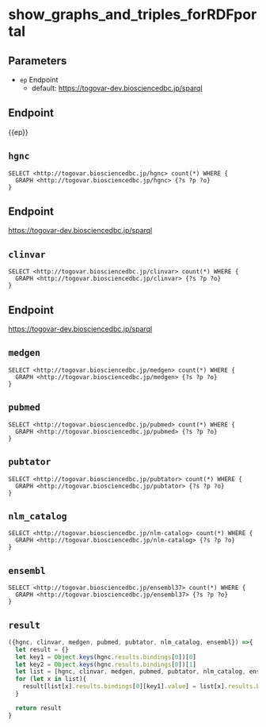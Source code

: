 # show_graphs_and_triples_forRDFportal

## Parameters

* `ep` Endpoint
  * default: https://togovar-dev.biosciencedbc.jp/sparql


## Endpoint

{{ep}}

## `hgnc`

```sparql
SELECT <http://togovar.biosciencedbc.jp/hgnc> count(*) WHERE {
  GRAPH <http://togovar.biosciencedbc.jp/hgnc> {?s ?p ?o}
}
```

## Endpoint

https://togovar-dev.biosciencedbc.jp/sparql

## `clinvar`

```sparql
SELECT <http://togovar.biosciencedbc.jp/clinvar> count(*) WHERE {
  GRAPH <http://togovar.biosciencedbc.jp/clinvar> {?s ?p ?o}
}
```

## Endpoint

https://togovar-dev.biosciencedbc.jp/sparql

## `medgen`

```sparql
SELECT <http://togovar.biosciencedbc.jp/medgen> count(*) WHERE {
  GRAPH <http://togovar.biosciencedbc.jp/medgen> {?s ?p ?o}
}
```

## `pubmed`

```sparql
SELECT <http://togovar.biosciencedbc.jp/pubmed> count(*) WHERE {
  GRAPH <http://togovar.biosciencedbc.jp/pubmed> {?s ?p ?o}
}
```

## `pubtator`

```sparql
SELECT <http://togovar.biosciencedbc.jp/pubtator> count(*) WHERE {
  GRAPH <http://togovar.biosciencedbc.jp/pubtator> {?s ?p ?o}
}
```


## `nlm_catalog`

```sparql
SELECT <http://togovar.biosciencedbc.jp/nlm-catalog> count(*) WHERE {
  GRAPH <http://togovar.biosciencedbc.jp/nlm-catalog> {?s ?p ?o}
}
```


## `ensembl`

```sparql
SELECT <http://togovar.biosciencedbc.jp/ensembl37> count(*) WHERE {
  GRAPH <http://togovar.biosciencedbc.jp/ensembl37> {?s ?p ?o}
}
```

## `result`

```javascript
({hgnc, clinvar, medgen, pubmed, pubtator, nlm_catalog, ensembl}) =>{
  let result = {}
  let key1 = Object.keys(hgnc.results.bindings[0])[0]
  let key2 = Object.keys(hgnc.results.bindings[0])[1]
  let list = [hgnc, clinvar, medgen, pubmed, pubtator, nlm_catalog, ensembl]
  for (let x in list){
    result[list[x].results.bindings[0][key1].value] = list[x].results.bindings[0][key2].value
  }

  return result
}
```

